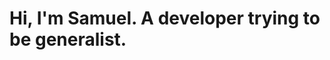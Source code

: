 # Hi, I'm Samuel. A developer trying to be generalist.

<!---
SamDoing/SamDoing is a ✨ special ✨ repository because its `README.md` (this file) appears on your GitHub profile.
You can click the Preview link to take a look at your changes.
--->
